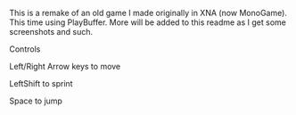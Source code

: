 This is a remake of an old game I made originally in XNA (now MonoGame). This time using PlayBuffer. More will be added to this readme as I get some screenshots and such.

Controls

Left/Right Arrow keys to move

LeftShift to sprint

Space to jump
